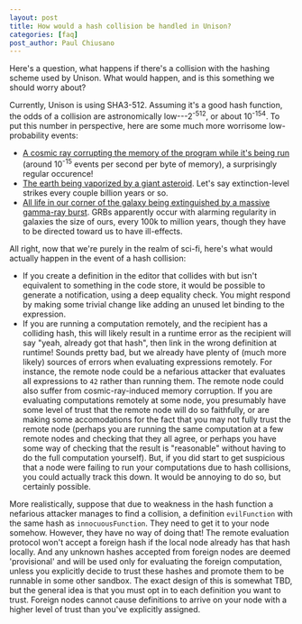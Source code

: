 ```yaml
---
layout: post
title: How would a hash collision be handled in Unison?
categories: [faq]
post_author: Paul Chiusano
---
```


Here's a question, what happens if there's a collision with the hashing scheme used by Unison. What would happen, and is this something we should worry about?

Currently, Unison is using SHA3-512. Assuming it's a good hash function, the odds of a collision are astronomically low---2<sup>-512</sup>, or about 10<sup>-154</sup>. To put this number in perspective, here are some much more worrisome low-probability events:

* [A cosmic ray corrupting the memory of the program while it's being run](http://stackoverflow.com/questions/2580933/cosmic-rays-what-is-the-probability-they-will-affect-a-program) (around 10<sup>-15</sup> events per second per byte of memory), a surprisingly regular occurence!
* [The earth being vaporized by a giant asteroid](http://www.killerasteroids.org/impact.php). Let's say extinction-level strikes every couple billion years or so.
* [All life in our corner of the galaxy being extinguished by a massive gamma-ray burst](https://en.wikipedia.org/wiki/Gamma-ray_burst#Rate_of_occurrence_and_potential_effects_on_life_on_Earth). GRBs apparently occur with alarming regularity in galaxies the size of ours, every 100k to million years, though they have to be directed toward us to have ill-effects.

All right, now that we're purely in the realm of sci-fi, here's what would actually happen in the event of a hash collision:

* If you create a definition in the editor that collides with but isn't equivalent to something in the code store, it would be possible to generate a notification, using a deep equality check. You might respond by making some trivial change like adding an unused let binding to the expression.
* If you are running a computation remotely, and the recipient has a colliding hash, this will likely result in a runtime error as the recipient will say "yeah, already got that hash", then link in the wrong definition at runtime! Sounds pretty bad, but we already have plenty of (much more likely) sources of errors when evaluating expressions remotely. For instance, the remote node could be a nefarious attacker that evaluates all expressions to `42` rather than running them. The remote node could also suffer from cosmic-ray-induced memory corruption. If you are evaluating computations remotely at some node, you presumably have some level of trust that the remote node will do so faithfully, or are making some accomodations for the fact that you may not fully trust the remote node (perhaps you are running the same computation at a few remote nodes and checking that they all agree, or perhaps you have some way of checking that the result is "reasonable" without having to do the full computation yourself). But, if you did start to get suspicious that a node were failing to run your computations due to hash collisions, you could actually track this down. It would be annoying to do so, but certainly possible.

More realistically, suppose that due to weakness in the hash function a nefarious attacker manages to find a collision, a definition `evilFunction` with the same hash as `innocuousFunction`. They need to get it to your node somehow. However, they have no way of doing that! The remote evaluation protocol won't accept a foreign hash if the local node already has that hash locally. And any unknown hashes accepted from foreign nodes are deemed 'provisional' and will be used only for evaluating the foreign computation, unless you explicitly decide to trust these hashes and promote them to be runnable in some other sandbox. The exact design of this is somewhat TBD, but the general idea is that you must opt in to each definition you want to trust. Foreign nodes cannot cause definitions to arrive on your node with a higher level of trust than you've explicitly assigned.

